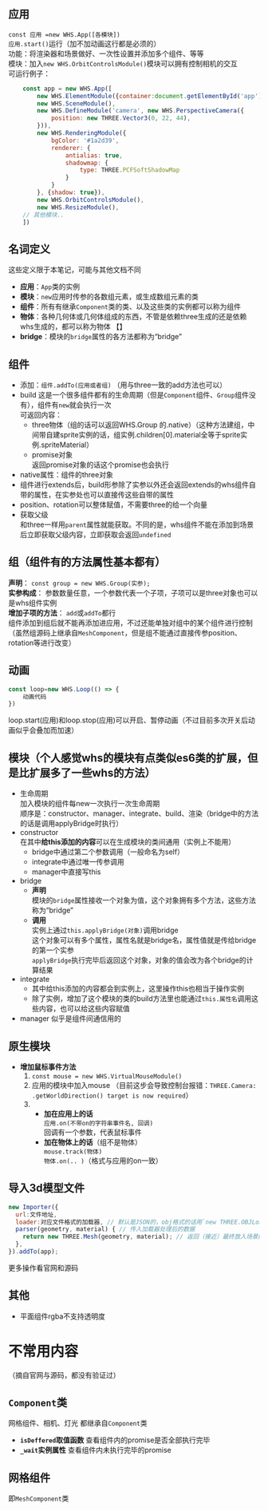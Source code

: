 
## 应用
`const 应用 =new WHS.App([各模块])`  
`应用.start()`运行（加不加动画这行都是必须的）  
功能：将渲染器和场景做好、一次性设置并添加多个组件、等等  
模块：加入`new WHS.OrbitControlsModule()`模块可以拥有控制相机的交互  
可运行例子：  
```javascript
    const app = new WHS.App([
        new WHS.ElementModule({container:document.getElementById('app')}), // 这是2个教程里都仅存的写法，不过曾经个人用过一个写法：`new WHS.ElementModule(document.getElementById('app')),`
        new WHS.SceneModule(),
        new WHS.DefineModule('camera', new WHS.PerspectiveCamera({
            position: new THREE.Vector3(0, 22, 44),
        })),
        new WHS.RenderingModule({
            bgColor: '#1a2d39',
            renderer: {
                antialias: true,
                shadowmap: {
                    type: THREE.PCFSoftShadowMap
                }
            }
        }, {shadow: true}),
        new WHS.OrbitControlsModule(),
        new WHS.ResizeModule(),
	// 其他模块..
    ])
```


## 名词定义
这些定义限于本笔记，可能与其他文档不同  
- **应用**：`App`类的实例  
- **模块**：`new`应用时传参的各数组元素，或生成数组元素的类
- **组件**：所有有继承`Component`类的类、以及这些类的实例都可以称为组件  
- **物体**：各种几何体或几何体组成的东西，不管是依赖three生成的还是依赖whs生成的，都可以称为物体  【】
- **bridge**：模块的`bridge`属性的各方法都称为“bridge”  


## 组件
- 添加：`组件.addTo(应用或者组)`
  （用与three一致的add方法也可以）
- build
  这是一个很多组件都有的生命周期（但是`Component`组件、`Group`组件没有），组件有`new`就会执行一次  
  可返回内容：
  - three物体（组的话可以返回WHS.Group 的.native）（这种方法建组，中间带自建sprite实例的话，组实例.children[0].material全等于sprite实例.spriteMaterial）  
  - promise对象  
    返回promise对象的话这个promise也会执行  
- native属性：组件的three对象
- 组件进行extends后，build形参除了实参以外还会返回extends的whs组件自带的属性，在实参处也可以直接传这些自带的属性
- position、rotation可以整体赋值，不需要three的给一个向量  
- 获取父级  
  和three一样用`parent`属性就能获取。不同的是，whs组件不能在添加到场景后立即获取父级内容，立即获取会返回`undefined`


## 组（组件有的方法属性基本都有）
**声明**： `const group = new WHS.Group(实参);`  
**实参构成**： 参数数量任意，一个参数代表一个子项，子项可以是three对象也可以是whs组件实例  
**增加子项的方法**： `add`或`addTo`都行  
组件添加到组后就不能再添加进应用，不过还能单独对组中的某个组件进行控制  
（虽然组源码上继承自`MeshComponent`，但是组不能通过直接传参position、rotation等进行改变）  


## 动画
```javascript
const loop=new WHS.Loop(() => {
    动画代码
})
```
loop.start(应用)和loop.stop(应用)可以开启、暂停动画（不过目前多次开关后动画似乎会叠加而加速）  


## 模块（个人感觉whs的模块有点类似es6类的扩展，但是比扩展多了一些whs的方法）
- 生命周期  
  加入模块的组件每new一次执行一次生命周期  
  顺序是：constructor、manager、integrate、build、渲染（bridge中的方法的话是调用applyBridge时执行）  
- constructor  
  在其中**给this添加的内容**可以在生成模块的类间通用（实例上不能用）  
  - bridge中通过第二个参数调用（一般命名为self）  
  - integrate中通过唯一传参调用  
  - manager中直接写this  
- bridge  
  - **声明**  
    模块的`bridge`属性接收一个对象为值，这个对象拥有多个方法，这些方法称为“bridge”  
  - **调用**  
    实例上通过`this.applyBridge(对象)`调用bridge  
    这个对象可以有多个属性，属性名就是bridge名，属性值就是传给bridge的第一个实参  
    `applyBridge`执行完毕后返回这个对象，对象的值会改为各个bridge的计算结果  
- integrate  
  - 其中给this添加的内容都会到实例上，这里操作this也相当于操作实例  
  - 除了实例，增加了这个模块的类的build方法里也能通过`this.属性名`调用这些内容，也可以给这些内容赋值
- manager 似乎是组件间通信用的


## 原生模块
- **增加鼠标事件方法**  
  1. `const mouse = new WHS.VirtualMouseModule()`  
  2. 应用的模块中加入mouse （目前这步会导致控制台报错：`THREE.Camera: .getWorldDirection() target is now required`）  
  3. - **加在应用上的话**  
       `应用.on(不带on的字符串事件名, 回调)`  
       回调有一个参数，代表鼠标事件  
     - **加在物体上的话**（组不是物体）  
       `mouse.track(物体)`  
       `物体.on(.. )`（格式与应用的on一致）  


## 导入3d模型文件
```javascript
new Importer({
  url:文件地址,
  loader:对应文件格式的加载器, // 默认是JSON的，obj格式的话用`new THREE.OBJLoader()`
  parser(geometry, material) { // 传入加载器处理后的数据
    return new THREE.Mesh(geometry, material); // 返回（接近）最终放入场景的内容。应该要求是mesh对象
  },
}).addTo(app);
```
更多操作看官网和源码


## 其他
- 平面组件rgba不支持透明度


# 不常用内容
（摘自官网与源码，都没有验证过）


## `Component`类
网格组件、相机、灯光 都继承自`Component`类
- **`isDeffered`取值函数**
  查看组件内的promise是否全部执行完毕
- **`_wait`实例属性**
  查看组件内未执行完毕的promise
  
  
## 网格组件
即`MeshComponent`类
